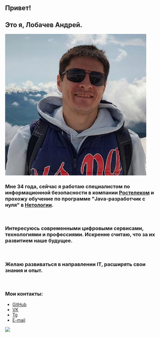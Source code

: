 
## Привет! 
## Это я, Лобачев Андрей.
![Andrey Lobachev](/img/30481951.jpeg)
<br>

### Мне 34 года, сейчас я работаю специалистом по информационной безопасности в компании [Ростелеком](https://msk.rt.ru/) и прохожу обучение по программе "Java-разработчик с нуля" в [Нетологии](https://netology.ru/). 
<br>

### Интересуюсь современными цифровыми сервисами, технологиями и профессиями. Искренне считаю, что за их развитием наше будущее.
<br>

### Желаю развиваться в направлении IT, расширять свои знания и опыт.
<br>


### Мои контакты:
+ [GitHub](https://github.com/AndewlCode)
+ [VK](https://vk.com/andrey__lobachev)
+ [Tg](https://t.me/andrey_lobachev)
+ [E-mail](mailto:andrey_lobachev@internet.ru)

![](https://www.codewars.com/users/AndewlCode/badges/large)
